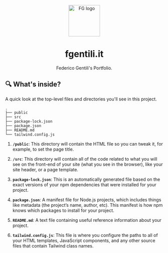 <p align="center">
  <img alt="FG logo" src="https://www.fgentili.it/android-chrome-512x512.png" width="100" />
</p>
<h1 align="center">
  fgentili.it
</h1>
<p align="center">
  Federico Gentili's Portfolio.
</p>

## 🔍 What's inside?

A quick look at the top-level files and directories you'll see in this project.

    .
    ├── public
    ├── src
    ├── package-lock.json
    ├── package.json
    ├── README.md
    └── tailwind.config.js

1.  **`/public`**: This directory will contain the HTML file so you can tweak it, for example, to set the page title.

2.  **`/src`**: This directory will contain all of the code related to what you will see on the front-end of your site (what you see in the browser), like your site header, or a page template.

3. **`package-lock.json`**: This is an automatically generated file based on the exact versions of your npm dependencies that were installed for your project.

4. **`package.json`**: A manifest file for Node.js projects, which includes things like metadata (the project’s name, author, etc). This manifest is how npm knows which packages to install for your project.

5. **`README.md`**: A text file containing useful reference information about your project.

6.  **`tailwind.config.js`**: This file is where you configure the paths to all of your HTML templates, JavaScript components, and any other source files that contain Tailwind class names.
